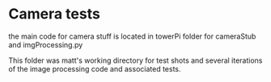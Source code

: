 # Camera tests

the main code for camera stuff is located in towerPi folder for cameraStub and imgProcessing.py

This folder was matt's working directory for test shots and several iterations of the image processing code and associated tests.